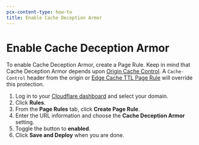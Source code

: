 ```yaml
---
pcx-content-type: how-to
title: Enable Cache Deception Armor
---
```


# Enable Cache Deception Armor

To enable Cache Deception Armor, create a Page Rule. Keep in mind that Cache Deception Armor depends upon [Origin Cache Control](/cache/about/cache-control/). A `Cache-Control` header from the origin or [Edge Cache TTL Page Rule](/cache/about/edge-browser-cache-ttl/) will override this protection.

1.  Log in to your [Cloudflare dashboard](https://dash.cloudflare.com) and select your domain.
2.  Click **Rules**.
3.  From the **Page Rules** tab, click **Create Page Rule**.
4.  Enter the URL information and choose the **Cache Deception Armor** setting.
5.  Toggle the button to **enabled**.
6.  Click **Save and Deploy** when you are done.
